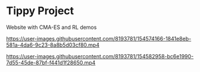 # Tippy Project

Website with CMA-ES and RL demos

https://user-images.githubusercontent.com/8193781/154574166-1841e8eb-581a-4da6-9c23-8a8b5d03cf80.mp4



https://user-images.githubusercontent.com/8193781/154582958-bc6e1990-7d55-45de-87bf-f441d1f28650.mp4

